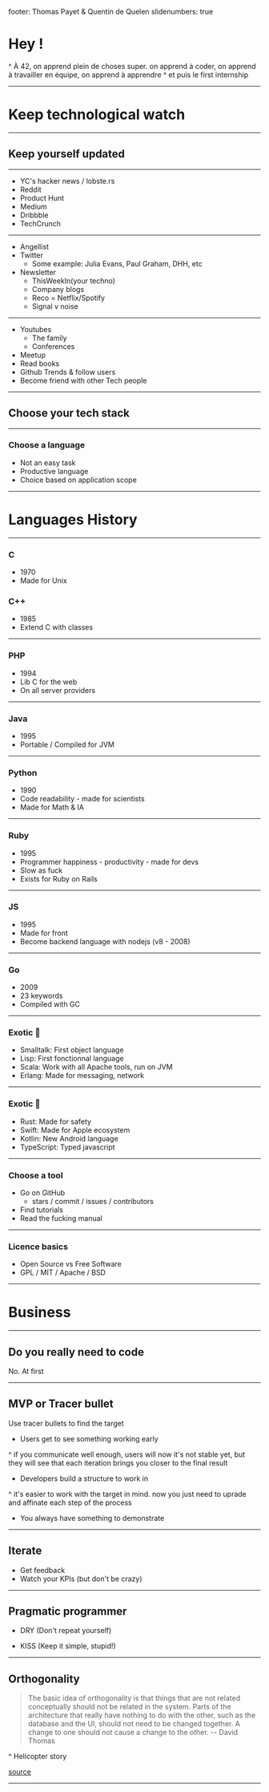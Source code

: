 footer: Thomas Payet & Quentin de Quelen
slidenumbers: true

# Hey !

^ À 42, on apprend plein de choses super. on apprend à coder, on apprend à travailler en équipe, on apprend à apprendre
^ et puis le first internship

---

# Keep technological watch

---

## Keep yourself updated

---

- YC's hacker news / lobste.rs
- Reddit
- Product Hunt
- Medium
- Dribbble
- TechCrunch

---

- Angellist
- Twitter
    - Some example: Julia Evans, Paul Graham, DHH, etc
- Newsletter
    - ThisWeekIn(your techno)
    - Company blogs
	- Reco = Netflix/Spotify
	- Signal v noise

---

- Youtubes
    - The family
    - Conferences
- Meetup
- Read books
- Github Trends & follow users
- Become friend with other Tech people

---

## Choose your tech stack

---

### Choose a language

- Not an easy task
- Productive language
- Choice based on application scope

---

# Languages History

---

###  C

- 1970
- Made for Unix

###  C++

- 1985
- Extend C with classes

---

###  PHP

- 1994
- Lib C for the web
- On all server providers


---

###  Java

- 1995
- Portable / Compiled for JVM

---

###  Python

- 1990
- Code readability - made for scientists
- Made for Math & IA

---

###  Ruby

- 1995
- Programmer happiness - productivity - made for devs
- Slow as fuck
- Exists for Ruby on Rails

---

###  JS

- 1995
- Made for front
- Become backend language with nodejs (v8 - 2008)

---

### Go

- 2009
- 23 keywords
- Compiled with GC

---

###  Exotic 🌴

- Smalltalk: First object language
- Lisp: First fonctionnal language
- Scala: Work with all Apache tools, run on JVM
- Erlang: Made for messaging, network

---

###  Exotic 🌴

- Rust: Made for safety
- Swift: Made for Apple ecosystem
- Kotlin: New Android language
- TypeScript: Typed javascript

---

### Choose a tool

- Go on GitHub
	- stars / commit / issues / contributors
- Find tutorials
- Read the fucking manual


---

### Licence basics

- Open Source vs Free Software
- GPL / MIT / Apache / BSD

---

# Business

---

## Do you really need to code

No. At first

---

## MVP or Tracer bullet

Use tracer bullets to find the target

- Users get to see something working early

^ if you communicate well enough, users will now it's not stable yet, but they will see that each iteration brings you closer to the final result

- Developers build a structure to work in

^ it's easier to work with the target in mind. now you just need to uprade and affinate each step of the process

- You always have something to demonstrate

---

## Iterate

- Get feedback
- Watch your KPIs (but don't be crazy)


---

## Pragmatic programmer

- DRY (Don't repeat yourself)

- KISS (Keep it simple, stupid!)

---

## Orthogonality

>  The basic idea of orthogonality is that things that are not related conceptually should not be related in the system. Parts of the architecture that really have nothing to do with the other, such as the database and the UI, should not need to be changed together. A change to one should not cause a change to the other.
-- David Thomas

^ Helicopter story

[source](https://www.artima.com/intv/dry3.html)

---

